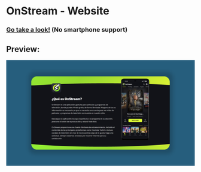 # OnStream - Website
### [Go take a look!]([http://www.onstream.club/](https://onstreamweb.netlify.app/)) (No smartphone support)
## Preview:
![Portada](Previsualización.png)
